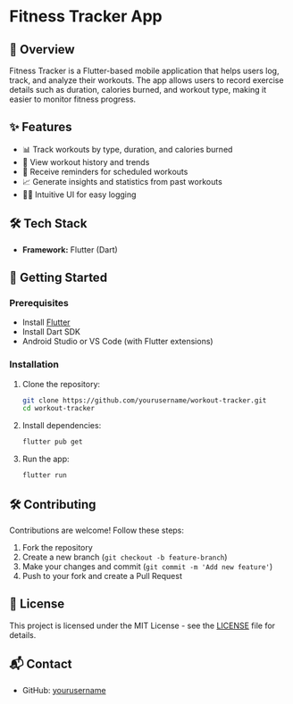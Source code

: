 # Fitness Tracker App

## 📌 Overview
Fitness Tracker is a Flutter-based mobile application that helps users log, track, and analyze their workouts. The app allows users to record exercise details such as duration, calories burned, and workout type, making it easier to monitor fitness progress.

## ✨ Features
- 📊 Track workouts by type, duration, and calories burned
- 📅 View workout history and trends
- 🔔 Receive reminders for scheduled workouts
- 📈 Generate insights and statistics from past workouts
- 🏋️‍♂️ Intuitive UI for easy logging

## 🛠️ Tech Stack
- **Framework:** Flutter (Dart)

## 🚀 Getting Started

### Prerequisites
- Install [Flutter](https://flutter.dev/docs/get-started/install)
- Install Dart SDK
- Android Studio or VS Code (with Flutter extensions)

### Installation
1. Clone the repository:
   ```sh
   git clone https://github.com/yourusername/workout-tracker.git
   cd workout-tracker
   ```
2. Install dependencies:
   ```sh
   flutter pub get
   ```
3. Run the app:
   ```sh
   flutter run
   ```

## 🛠️ Contributing
Contributions are welcome! Follow these steps:
1. Fork the repository
2. Create a new branch (`git checkout -b feature-branch`)
3. Make your changes and commit (`git commit -m 'Add new feature'`)
4. Push to your fork and create a Pull Request

## 📝 License
This project is licensed under the MIT License - see the [LICENSE](LICENSE) file for details.

## 📬 Contact
- GitHub: [yourusername](https://github.com/J-Nyarangi)


